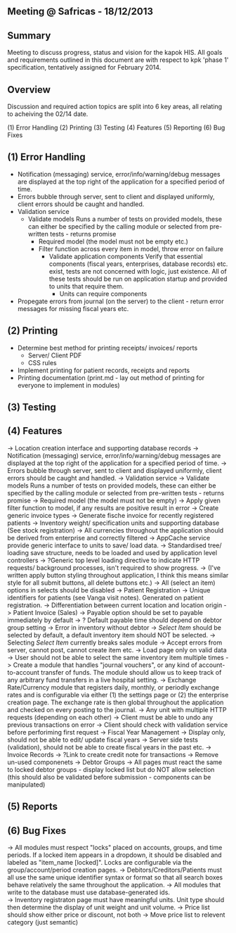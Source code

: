 Meeting @ Safricas - 18/12/2013
-------------------------------

Summary 
-------
Meeting to discuss progress, status and vision for the kapok HIS. All goals and requirements
outlined in this document are with respect to kpk 'phase 1' specification, tentatively assigned
for February 2014.

Overview
-------- 
Discussion and required action topics are split into 6 key areas, all relating to acheiving 
the 02/14 date.

(1) Error Handling 
(2) Printing
(3) Testing
(4) Features
(5) Reporting
(6) Bug Fixes

(1) Error Handling 
------------------
- Notification (messaging) service, error/info/warning/debug messages are displayed at the top
    right of the application for a specified period of time.
- Errors bubble through server, sent to client and displayed uniformly, client errors should 
    be caught and handled.
- Validation service
    - Validate models
			Runs a number of tests on provided models, these can either be specified by the calling
      module or selected from pre-written tests - returns promise 
      - Required model (the model must not be empty etc.)
      - Filter function across every item in model, throw error on failure
		- Validate application components
			Verify that essential components (fiscal years, enterprises, database records) etc. exist, tests
			are not concerned with logic, just existence. All of these tests should be run on application startup
			and provided to units that require them.
			- Units can require components
- Propegate errors from journal (on the server) to the client - return error messages for missing fiscal years etc.

(2) Printing 
------------
- Determine best method for printing receipts/ invoices/ reports
	- Server/ Client PDF
	- CSS rules
- Implement printing for patient records, receipts and reports
- Printing documentation (print.md - lay out method of printing for everyone to implement in modules)

(3) Testing 
-----------

(4) Features
------------
-> Location creation interface and supporting database records
-> Notification (messaging) service, error/info/warning/debug messages are displayed at the top
   right of the application for a specified period of time.
-> Errors bubble through server, sent to client and displayed uniformly, client errors should 
   be caught and handled.
-> Validation service
      -> Validate models
         Runs a number of tests on provided models, these can either be specified by the calling
         module or selected from pre-written tests - returns promise 
          -> Required model (the model must not be empty) 
          -> Apply given filter function to model, if any results are positive result in error
-> Create generic invoice types
      -> Generate fische invoice for recently registered patients
-> Inventory weight/ specification units and supporting database (See stock registration)
-> All currencies throughout the application should be derived from enterprise and correctly filtered
-> AppCache service provide generic interface to units to save/ load data. 
      -> Standardised tree/ loading save structure, needs to be loaded and used by application level controllers
-> ?Generic top level loading directive to indicate HTTP requests/ background processes, isn't required to show progress.
-> (I've written apply button styling throughout application, I think this means similar style for all submit buttons, all delete buttons etc.)
-> All (select an item) options in selects should be disabled 
-> Patient Registration 
      -> Unique identifiers for patients (see Vanga visit notes). Generated on patient registration.
      -> Differentiation between current location and location origin
-> Patient Invoice (Sales)
        -> Payable option should be set to payable immediately by default
          -> ? Default payable time should depend on debtor group setting
        -> Error in inventory without debtor 
        -> *Select Item* should be selected by default, a default inventory item should NOT be selected. 
        -> Selecting *Select Item* currently breaks sales module
        -> Accept errors from server, cannot post, cannot create item etc.
        -> Load page only on valid data
        -> User should not be able to select the same inventory item multiple times
-> Create a module that handles "journal vouchers", or any kind of account-to-account transfer 
   of funds.  The module should allow us to keep track of any arbitrary fund transfers in a 
   live hospital setting.
-> Exchange Rate/Currency module that registers daily, monthly, or periodly exchange rates and
   is configurable via either (1) the settings page or (2) the enterprise creation page.  The
   exchange rate is then global throughout the application and checked on every posting to the
   journal.
-> Any unit with multiple HTTP requests (depending on each other)
      -> Client must be able to undo any previous transactions on error 
      -> Client should check with validation service before perforiming first request
-> Fiscal Year Management 
      -> Display only, should not be able to edit/ update fiscal years
      -> Server side tests (validation), should not be able to create fiscal years in the past etc. 
-> Invoice Records 
      -> ?Link to create credit note for transactions
      -> Remove un-used componenets 
-> Debtor Groups 
      -> All pages must react the same to locked debtor groups - display locked list but do NOT allow selection (this should also be validated before submission - components can be manipulated)

(5) Reports 
-----------

(6) Bug Fixes
-------------
-> All modules must respect "locks" placed on accounts, groups, and time periods.  If a locked
   item appears in a dropdown, it should be disabled and labeled as "item_name [locked]". Locks
   are configurable via the group/account/period creation pages.
-> Debitors/Creditors/Patients must all use the same unique identifier syntax or format so that
   all search boxes behave relatively the same throughout the application.
-> All modules that write to the database must use database-generated ids.  
-> Inventory registraton page must have meaningful units.  Unit type should then determine the
   display of unit weight and unit volume.
-> Price list should show either price or discount, not both
-> Move price list to relevent category (just semantic)

